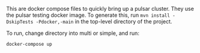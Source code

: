 <!--

    Licensed to the Apache Software Foundation (ASF) under one
    or more contributor license agreements.  See the NOTICE file
    distributed with this work for additional information
    regarding copyright ownership.  The ASF licenses this file
    to you under the Apache License, Version 2.0 (the
    "License"); you may not use this file except in compliance
    with the License.  You may obtain a copy of the License at

      http://www.apache.org/licenses/LICENSE-2.0

    Unless required by applicable law or agreed to in writing,
    software distributed under the License is distributed on an
    "AS IS" BASIS, WITHOUT WARRANTIES OR CONDITIONS OF ANY
    KIND, either express or implied.  See the License for the
    specific language governing permissions and limitations
    under the License.

-->

This are docker compose files to quickly bring up a pulsar
cluster. They use the pulsar testing docker image. To generate this,
run ```mvn install -DskipTests -Pdocker,-main``` in the top-level directory
of the project.

To run, change directory into multi or simple, and run:
```
docker-compose up
```
